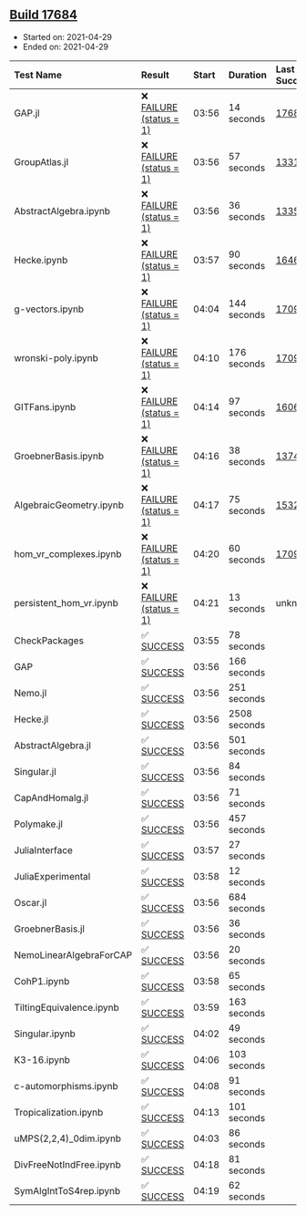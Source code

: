 ## [Build 17684](https://oscarci.mathematik.uni-kl.de/job/oscar/17684/)

* Started on: 2021-04-29
* Ended on: 2021-04-29

| Test Name    | Result | Start | Duration | Last Success | First Failure |
|:-------------|:-------|:------|:---------|:-------------|:--------------|
| GAP.jl | ❌ [FAILURE (status = 1)](https://oscarci.mathematik.uni-kl.de/job/oscar/17684/artifact/logs/build-17684/GAP.jl.log) | 03:56 | 14 seconds | [17681](https://oscarci.mathematik.uni-kl.de/job/oscar/17681/) | [17682](https://oscarci.mathematik.uni-kl.de/job/oscar/17682/) |
| GroupAtlas.jl | ❌ [FAILURE (status = 1)](https://oscarci.mathematik.uni-kl.de/job/oscar/17684/artifact/logs/build-17684/GroupAtlas.jl.log) | 03:56 | 57 seconds | [13311](https://oscarci.mathematik.uni-kl.de/job/oscar/13311/) | [13312](https://oscarci.mathematik.uni-kl.de/job/oscar/13312/) |
| AbstractAlgebra.ipynb | ❌ [FAILURE (status = 1)](https://oscarci.mathematik.uni-kl.de/job/oscar/17684/artifact/logs/build-17684/AbstractAlgebra.ipynb.log) | 03:56 | 36 seconds | [13355](https://oscarci.mathematik.uni-kl.de/job/oscar/13355/) | [13356](https://oscarci.mathematik.uni-kl.de/job/oscar/13356/) |
| Hecke.ipynb | ❌ [FAILURE (status = 1)](https://oscarci.mathematik.uni-kl.de/job/oscar/17684/artifact/logs/build-17684/Hecke.ipynb.log) | 03:57 | 90 seconds | [16463](https://oscarci.mathematik.uni-kl.de/job/oscar/16463/) | [16464](https://oscarci.mathematik.uni-kl.de/job/oscar/16464/) |
| g-vectors.ipynb | ❌ [FAILURE (status = 1)](https://oscarci.mathematik.uni-kl.de/job/oscar/17684/artifact/logs/build-17684/g-vectors.ipynb.log) | 04:04 | 144 seconds | [17099](https://oscarci.mathematik.uni-kl.de/job/oscar/17099/) | [17100](https://oscarci.mathematik.uni-kl.de/job/oscar/17100/) |
| wronski-poly.ipynb | ❌ [FAILURE (status = 1)](https://oscarci.mathematik.uni-kl.de/job/oscar/17684/artifact/logs/build-17684/wronski-poly.ipynb.log) | 04:10 | 176 seconds | [17098](https://oscarci.mathematik.uni-kl.de/job/oscar/17098/) | [17099](https://oscarci.mathematik.uni-kl.de/job/oscar/17099/) |
| GITFans.ipynb | ❌ [FAILURE (status = 1)](https://oscarci.mathematik.uni-kl.de/job/oscar/17684/artifact/logs/build-17684/GITFans.ipynb.log) | 04:14 | 97 seconds | [16068](https://oscarci.mathematik.uni-kl.de/job/oscar/16068/) | [16069](https://oscarci.mathematik.uni-kl.de/job/oscar/16069/) |
| GroebnerBasis.ipynb | ❌ [FAILURE (status = 1)](https://oscarci.mathematik.uni-kl.de/job/oscar/17684/artifact/logs/build-17684/GroebnerBasis.ipynb.log) | 04:16 | 38 seconds | [13748](https://oscarci.mathematik.uni-kl.de/job/oscar/13748/) | [13749](https://oscarci.mathematik.uni-kl.de/job/oscar/13749/) |
| AlgebraicGeometry.ipynb | ❌ [FAILURE (status = 1)](https://oscarci.mathematik.uni-kl.de/job/oscar/17684/artifact/logs/build-17684/AlgebraicGeometry.ipynb.log) | 04:17 | 75 seconds | [15322](https://oscarci.mathematik.uni-kl.de/job/oscar/15322/) | [15323](https://oscarci.mathematik.uni-kl.de/job/oscar/15323/) |
| hom_vr_complexes.ipynb | ❌ [FAILURE (status = 1)](https://oscarci.mathematik.uni-kl.de/job/oscar/17684/artifact/logs/build-17684/hom_vr_complexes.ipynb.log) | 04:20 | 60 seconds | [17099](https://oscarci.mathematik.uni-kl.de/job/oscar/17099/) | [17100](https://oscarci.mathematik.uni-kl.de/job/oscar/17100/) |
| persistent_hom_vr.ipynb | ❌ [FAILURE (status = 1)](https://oscarci.mathematik.uni-kl.de/job/oscar/17684/artifact/logs/build-17684/persistent_hom_vr.ipynb.log) | 04:21 | 13 seconds | unknown | unknown |
| CheckPackages | ✅ [SUCCESS](https://oscarci.mathematik.uni-kl.de/job/oscar/17684/artifact/logs/build-17684/CheckPackages.log) | 03:55 | 78 seconds |  |  |
| GAP | ✅ [SUCCESS](https://oscarci.mathematik.uni-kl.de/job/oscar/17684/artifact/logs/build-17684/GAP.log) | 03:56 | 166 seconds |  |  |
| Nemo.jl | ✅ [SUCCESS](https://oscarci.mathematik.uni-kl.de/job/oscar/17684/artifact/logs/build-17684/Nemo.jl.log) | 03:56 | 251 seconds |  |  |
| Hecke.jl | ✅ [SUCCESS](https://oscarci.mathematik.uni-kl.de/job/oscar/17684/artifact/logs/build-17684/Hecke.jl.log) | 03:56 | 2508 seconds |  |  |
| AbstractAlgebra.jl | ✅ [SUCCESS](https://oscarci.mathematik.uni-kl.de/job/oscar/17684/artifact/logs/build-17684/AbstractAlgebra.jl.log) | 03:56 | 501 seconds |  |  |
| Singular.jl | ✅ [SUCCESS](https://oscarci.mathematik.uni-kl.de/job/oscar/17684/artifact/logs/build-17684/Singular.jl.log) | 03:56 | 84 seconds |  |  |
| CapAndHomalg.jl | ✅ [SUCCESS](https://oscarci.mathematik.uni-kl.de/job/oscar/17684/artifact/logs/build-17684/CapAndHomalg.jl.log) | 03:56 | 71 seconds |  |  |
| Polymake.jl | ✅ [SUCCESS](https://oscarci.mathematik.uni-kl.de/job/oscar/17684/artifact/logs/build-17684/Polymake.jl.log) | 03:56 | 457 seconds |  |  |
| JuliaInterface | ✅ [SUCCESS](https://oscarci.mathematik.uni-kl.de/job/oscar/17684/artifact/logs/build-17684/JuliaInterface.log) | 03:57 | 27 seconds |  |  |
| JuliaExperimental | ✅ [SUCCESS](https://oscarci.mathematik.uni-kl.de/job/oscar/17684/artifact/logs/build-17684/JuliaExperimental.log) | 03:58 | 12 seconds |  |  |
| Oscar.jl | ✅ [SUCCESS](https://oscarci.mathematik.uni-kl.de/job/oscar/17684/artifact/logs/build-17684/Oscar.jl.log) | 03:56 | 684 seconds |  |  |
| GroebnerBasis.jl | ✅ [SUCCESS](https://oscarci.mathematik.uni-kl.de/job/oscar/17684/artifact/logs/build-17684/GroebnerBasis.jl.log) | 03:56 | 36 seconds |  |  |
| NemoLinearAlgebraForCAP | ✅ [SUCCESS](https://oscarci.mathematik.uni-kl.de/job/oscar/17684/artifact/logs/build-17684/NemoLinearAlgebraForCAP.log) | 03:56 | 20 seconds |  |  |
| CohP1.ipynb | ✅ [SUCCESS](https://oscarci.mathematik.uni-kl.de/job/oscar/17684/artifact/logs/build-17684/CohP1.ipynb.log) | 03:58 | 65 seconds |  |  |
| TiltingEquivalence.ipynb | ✅ [SUCCESS](https://oscarci.mathematik.uni-kl.de/job/oscar/17684/artifact/logs/build-17684/TiltingEquivalence.ipynb.log) | 03:59 | 163 seconds |  |  |
| Singular.ipynb | ✅ [SUCCESS](https://oscarci.mathematik.uni-kl.de/job/oscar/17684/artifact/logs/build-17684/Singular.ipynb.log) | 04:02 | 49 seconds |  |  |
| K3-16.ipynb | ✅ [SUCCESS](https://oscarci.mathematik.uni-kl.de/job/oscar/17684/artifact/logs/build-17684/K3-16.ipynb.log) | 04:06 | 103 seconds |  |  |
| c-automorphisms.ipynb | ✅ [SUCCESS](https://oscarci.mathematik.uni-kl.de/job/oscar/17684/artifact/logs/build-17684/c-automorphisms.ipynb.log) | 04:08 | 91 seconds |  |  |
| Tropicalization.ipynb | ✅ [SUCCESS](https://oscarci.mathematik.uni-kl.de/job/oscar/17684/artifact/logs/build-17684/Tropicalization.ipynb.log) | 04:13 | 101 seconds |  |  |
| uMPS(2,2,4)_0dim.ipynb | ✅ [SUCCESS](https://oscarci.mathematik.uni-kl.de/job/oscar/17684/artifact/logs/build-17684/uMPS-2-2-4-_0dim.ipynb.log) | 04:03 | 86 seconds |  |  |
| DivFreeNotIndFree.ipynb | ✅ [SUCCESS](https://oscarci.mathematik.uni-kl.de/job/oscar/17684/artifact/logs/build-17684/DivFreeNotIndFree.ipynb.log) | 04:18 | 81 seconds |  |  |
| SymAlgIntToS4rep.ipynb | ✅ [SUCCESS](https://oscarci.mathematik.uni-kl.de/job/oscar/17684/artifact/logs/build-17684/SymAlgIntToS4rep.ipynb.log) | 04:19 | 62 seconds |  |  |
